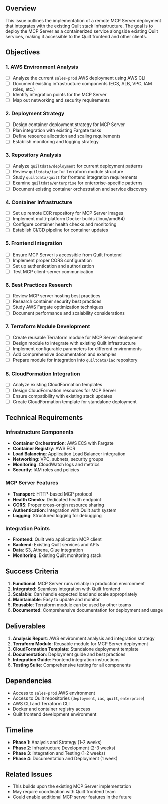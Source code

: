 ## Overview

This issue outlines the implementation of a remote MCP Server deployment that integrates with the existing Quilt stack infrastructure. The goal is to deploy the MCP Server as a containerized service alongside existing Quilt services, making it accessible to the Quilt frontend and other clients.

## Objectives

### 1. AWS Environment Analysis
- [ ] Analyze the current `sales-prod` AWS deployment using AWS CLI
- [ ] Document existing infrastructure components (ECS, ALB, VPC, IAM roles, etc.)
- [ ] Identify integration points for the MCP Server
- [ ] Map out networking and security requirements

### 2. Deployment Strategy
- [ ] Design container deployment strategy for MCP Server
- [ ] Plan integration with existing Fargate tasks
- [ ] Define resource allocation and scaling requirements
- [ ] Establish monitoring and logging strategy

### 3. Repository Analysis
- [ ] Analyze `quiltdata/deployment` for current deployment patterns
- [ ] Review `quiltdata/iac` for Terraform module structure
- [ ] Study `quiltdata/quilt` for frontend integration requirements
- [ ] Examine `quiltdata/enterprise` for enterprise-specific patterns
- [ ] Document existing container orchestration and service discovery

### 4. Container Infrastructure
- [ ] Set up remote ECR repository for MCP Server images
- [ ] Implement multi-platform Docker builds (linux/amd64)
- [ ] Configure container health checks and monitoring
- [ ] Establish CI/CD pipeline for container updates

### 5. Frontend Integration
- [ ] Ensure MCP Server is accessible from Quilt frontend
- [ ] Implement proper CORS configuration
- [ ] Set up authentication and authorization
- [ ] Test MCP client-server communication

### 6. Best Practices Research
- [ ] Review MCP server hosting best practices
- [ ] Research container security best practices
- [ ] Study AWS Fargate optimization techniques
- [ ] Document performance and scalability considerations

### 7. Terraform Module Development
- [ ] Create reusable Terraform module for MCP Server deployment
- [ ] Design module to integrate with existing Quilt infrastructure
- [ ] Implement configurable parameters for different environments
- [ ] Add comprehensive documentation and examples
- [ ] Prepare module for integration into `quiltdata/iac` repository

### 8. CloudFormation Integration
- [ ] Analyze existing CloudFormation templates
- [ ] Design CloudFormation resources for MCP Server
- [ ] Ensure compatibility with existing stack updates
- [ ] Create CloudFormation template for standalone deployment

## Technical Requirements

### Infrastructure Components
- **Container Orchestration**: AWS ECS with Fargate
- **Container Registry**: AWS ECR
- **Load Balancing**: Application Load Balancer integration
- **Networking**: VPC, subnets, security groups
- **Monitoring**: CloudWatch logs and metrics
- **Security**: IAM roles and policies

### MCP Server Features
- **Transport**: HTTP-based MCP protocol
- **Health Checks**: Dedicated health endpoint
- **CORS**: Proper cross-origin resource sharing
- **Authentication**: Integration with Quilt auth system
- **Logging**: Structured logging for debugging

### Integration Points
- **Frontend**: Quilt web application MCP client
- **Backend**: Existing Quilt services and APIs
- **Data**: S3, Athena, Glue integration
- **Monitoring**: Existing Quilt monitoring stack

## Success Criteria

1. **Functional**: MCP Server runs reliably in production environment
2. **Integrated**: Seamless integration with Quilt frontend
3. **Scalable**: Can handle expected load and scale appropriately
4. **Maintainable**: Easy to update and monitor
5. **Reusable**: Terraform module can be used by other teams
6. **Documented**: Comprehensive documentation for deployment and usage

## Deliverables

1. **Analysis Report**: AWS environment analysis and integration strategy
2. **Terraform Module**: Reusable module for MCP Server deployment
3. **CloudFormation Template**: Standalone deployment template
4. **Documentation**: Deployment guide and best practices
5. **Integration Guide**: Frontend integration instructions
6. **Testing Suite**: Comprehensive testing for all components

## Dependencies

- Access to `sales-prod` AWS environment
- Access to Quilt repositories (`deployment`, `iac`, `quilt`, `enterprise`)
- AWS CLI and Terraform CLI
- Docker and container registry access
- Quilt frontend development environment

## Timeline

- **Phase 1**: Analysis and Strategy (1-2 weeks)
- **Phase 2**: Infrastructure Development (2-3 weeks)
- **Phase 3**: Integration and Testing (1-2 weeks)
- **Phase 4**: Documentation and Deployment (1 week)

## Related Issues

- This builds upon the existing MCP Server implementation
- May require coordination with Quilt frontend team
- Could enable additional MCP server features in the future


